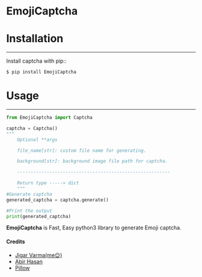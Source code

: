 # EmojiCaptcha

# Installation
------------

Install captcha with pip::

    $ pip install EmojiCaptcha

# Usage
------------

``` python
from EmojiCaptcha import Captcha

captcha = Captcha()
"""
    Optional **args

    file_name[str]: custom file name for generating.

    background[str]: background image file path for captcha.

    ---------------------------------------------------------

    Return type -----> dict
    """
#Generate captcha
generated_captcha = captcha.generate()

#Print the output
print(generated_captcha)
```

**EmojiCaptcha** is Fast, Easy python3 library to generate Emoji captcha.

#### Credits
- [Jigar Varma(me😉)](https://github.com/JigarVarma2005)
- [Abir Hasan](https://github.com/AbirHasan2005)
- [Pillow](https://github.com/python-pillow/Pillow)
